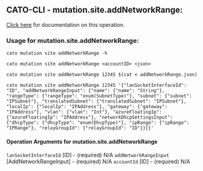 
## CATO-CLI - mutation.site.addNetworkRange:
[Click here](https://api.catonetworks.com/documentation/#mutation-addNetworkRange) for documentation on this operation.

### Usage for mutation.site.addNetworkRange:

`cato mutation site addNetworkRange -h`

`cato mutation site addNetworkRange <accountID> <json>`

`cato mutation site addNetworkRange 12345 $(cat < addNetworkRange.json)`

`cato mutation site addNetworkRange 12345 '{"lanSocketInterfaceId": "ID", "addNetworkRangeInput": {"name": {"name": "String"}, "rangeType": {"rangeType": "enum(SubnetType)"}, "subnet": {"subnet": "IPSubnet"}, "translatedSubnet": {"translatedSubnet": "IPSubnet"}, "localIp": {"localIp": "IPAddress"}, "gateway": {"gateway": "IPAddress"}, "vlan": {"vlan": "Int"}, "azureFloatingIp": {"azureFloatingIp": "IPAddress"}, "networkDhcpSettingsInput": {"dhcpType": {"dhcpType": "enum(DhcpType)"}, "ipRange": {"ipRange": "IPRange"}, "relayGroupId": {"relayGroupId": "ID"}}}}'`

#### Operation Arguments for mutation.site.addNetworkRange ####
`lanSocketInterfaceId` [ID] - (required) N/A 
`addNetworkRangeInput` [AddNetworkRangeInput] - (required) N/A 
`accountId` [ID] - (required) N/A 
